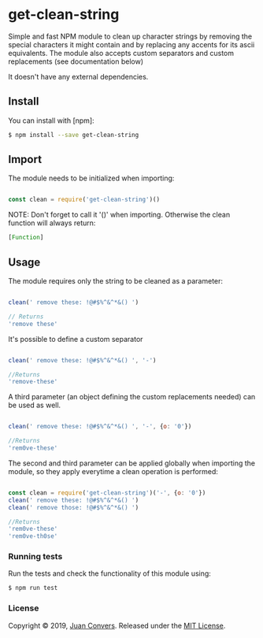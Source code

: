 # get-clean-string

Simple and fast NPM module to clean up character strings by removing the special characters it might contain and by replacing any accents for its ascii equivalents. The module also accepts custom separators and custom replacements (see documentation below)

It doesn't have any external dependencies.

## Install

You can install with [npm]:

```sh
$ npm install --save get-clean-string
```
## Import

The module needs to be initialized when importing:

```js

const clean = require('get-clean-string')()

```

NOTE: Don't forget to call it '()' when importing. Otherwise the clean function will always return:

```js
[Function]
```

## Usage


The module requires only the string to be cleaned as a parameter:

```js

clean(' remove these: !@#$%^&^*&() ')

// Returns
'remove these'

```

It's possible to define a custom separator

```js

clean(' remove these: !@#$%^&^*&() ', '-')

//Returns
'remove-these'

```

A third parameter (an object defining the custom replacements needed) can be used as well.

```js

clean(' remove these: !@#$%^&^*&() ', '-', {o: '0'})

//Returns
'rem0ve-these'
```

The second and third parameter can be applied globally when importing the module, so they apply everytime a clean operation is performed:

```js

const clean = require('get-clean-string')('-', {o: '0'})
clean(' remove these: !@#$%^&^*&() ')
clean(' remove those: !@#$%^&^*&() ')

//Returns
'rem0ve-these'
'rem0ve-th0se'
```

### Running tests

Run the tests and check the functionality of this module using:

```sh
$ npm run test
```

### License

Copyright © 2019, [Juan Convers](https://juanconvers.com).
Released under the [MIT License](LICENSE).